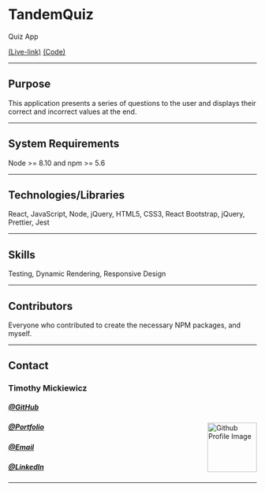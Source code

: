 # TandemQuiz

<p>Quiz App</p>
<a align="right" href="" class="live">(Live-link)</a>
<a align="left" href="" class="code">(Code)</a>
<hr>
<h2>Purpose</h2>
<p>This application presents a series of questions to the user and displays their correct and incorrect values at the end.
</p>
<hr>
<h2>System Requirements</h2>
<p>Node >= 8.10 and npm >= 5.6 </p>
<hr>
<h2>Technologies/Libraries</h2>
<p>React, JavaScript, Node, jQuery, HTML5, CSS3, React Bootstrap, jQuery, Prettier, Jest</p>
<hr>
<h2>Skills</h2>
<p>Testing, Dynamic Rendering, Responsive Design</p>
<hr>
<h2>Contributors</h2>
<p>Everyone who contributed to create the necessary NPM packages, and myself.
<hr>
<h2>Contact</h2>
<h3>Timothy Mickiewicz</h3>
<h5><a href= "https://github.com/timothymickiewicz">@GitHub</a></h5>
<img align="right" width="100" height="100" src="https://avatars3.githubusercontent.com/u/58575568?s=460&u=e0c95a7868c9b618cec0181a153e0e5f25cd2d25&v=4" alt="Github Profile Image">
<h5><a href= "https://timothymickiewicz.github.io/">@Portfolio</a></h5>  
<h5><a href= "mailto:timothy.mickiewicz@gmail.com">@Email</a></h5>       
<h5><a href= "https://www.linkedin.com/in/timothymickiewicz1995/">@LinkedIn</a></h5>
<hr>
